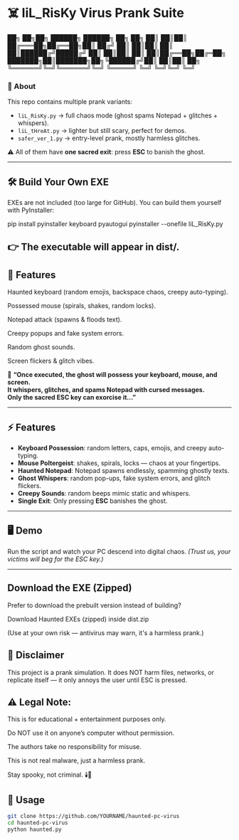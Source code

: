 # ☠️ liL_RisKy Virus Prank Suite

██╗     ██╗██╗         ██████╗ ██████╗ ██╗  ██╗
██║     ██║██║        ██╔═══██╗██╔══██╗██║ ██╔╝
██║     ██║██║        ██║   ██║██████╔╝█████╔╝ 
██║     ██║██║        ██║   ██║██╔══██╗██╔═██╗ 
███████╗██║███████╗██╗╚██████╔╝██║  ██║██║  ██╗
╚══════╝╚═╝╚══════╝╚═╝ ╚═════╝ ╚═╝  ╚═╝╚═╝  ╚═╝

### 👾 About
This repo contains multiple prank variants:  
- `liL_RisKy.py` → full chaos mode (ghost spams Notepad + glitches + whispers).  
- `liL_tHreAt.py` → lighter but still scary, perfect for demos.  
- `safer_ver_1.py` → entry-level prank, mostly harmless glitches.  

⚠️ All of them have **one sacred exit**: press **ESC** to banish the ghost.  

---



## 🛠️ Build Your Own EXE

EXEs are not included (too large for GitHub).
You can build them yourself with PyInstaller:

pip install pyinstaller keyboard pyautogui
pyinstaller --onefile liL_RisKy.py


## 👉 The executable will appear in dist/.

## 🧟 Features

Haunted keyboard (random emojis, backspace chaos, creepy auto-typing).

Possessed mouse (spirals, shakes, random locks).

Notepad attack (spawns & floods text).

Creepy popups and fake system errors.

Random ghost sounds.

Screen flickers & glitch vibes.




👻 **“Once executed, the ghost will possess your keyboard, mouse, and screen.  
It whispers, glitches, and spams Notepad with cursed messages.  
Only the sacred ESC key can exorcise it…”**

---

## ⚡ Features
- **Keyboard Possession**: random letters, caps, emojis, and creepy auto-typing.
- **Mouse Poltergeist**: shakes, spirals, locks — chaos at your fingertips.
- **Haunted Notepad**: Notepad spawns endlessly, spamming ghostly texts.
- **Ghost Whispers**: random pop-ups, fake system errors, and glitch flickers.
- **Creepy Sounds**: random beeps mimic static and whispers.
- **Single Exit**: Only pressing **ESC** banishes the ghost.

---

## 🖥️ Demo
Run the script and watch your PC descend into digital chaos.
*(Trust us, your victims will beg for the ESC key.)*

---


## Download the EXE (Zipped)

Prefer to download the prebuilt version instead of building?

Download Haunted EXEs (zipped) inside dist.zip 

(Use at your own risk — antivirus may warn, it's a harmless prank.)

## 👾 Disclaimer

This project is a prank simulation.
It does NOT harm files, networks, or replicate itself — it only annoys the user until ESC is pressed.

## ⚠️ Legal Note:
This is for educational + entertainment purposes only.

Do NOT use it on anyone’s computer without permission.

The authors take no responsibility for misuse.

This is not real malware, just a harmless prank.

Stay spooky, not criminal. 🕯️👻


## 🚀 Usage
```bash
git clone https://github.com/YOURNAME/haunted-pc-virus
cd haunted-pc-virus
python haunted.py

